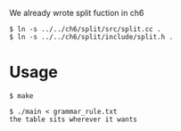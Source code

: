 

We already wrote split fuction in ch6

    $ ln -s ../../ch6/split/src/split.cc .
    $ ln -s ../../ch6/split/include/split.h .

# Usage

    $ make

    $ ./main < grammar_rule.txt
    the table sits wherever it wants



